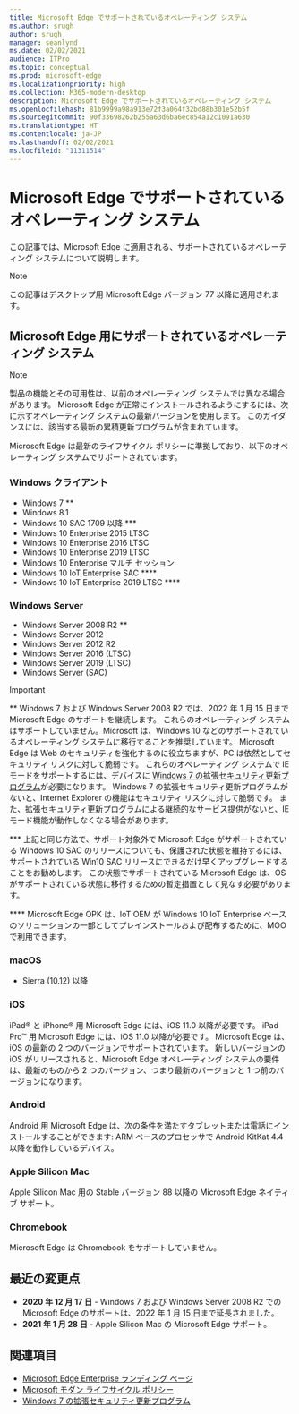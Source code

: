 ```yaml
---
title: Microsoft Edge でサポートされているオペレーティング システム
ms.author: srugh
author: srugh
manager: seanlynd
ms.date: 02/02/2021
audience: ITPro
ms.topic: conceptual
ms.prod: microsoft-edge
ms.localizationpriority: high
ms.collection: M365-modern-desktop
description: Microsoft Edge でサポートされているオペレーティング システム
ms.openlocfilehash: 81b9999a98a913e72f3a064f32bd88b301e52b5f
ms.sourcegitcommit: 90f33698262b255a63d6ba6ec854a12c1091a630
ms.translationtype: HT
ms.contentlocale: ja-JP
ms.lasthandoff: 02/02/2021
ms.locfileid: "11311514"
---
```

# Microsoft Edge でサポートされているオペレーティング システム

この記事では、Microsoft Edge に適用される、サポートされているオペレーティング システムについて説明します。

> [!NOTE]
> この記事はデスクトップ用 Microsoft Edge バージョン 77 以降に適用されます。

## Microsoft Edge 用にサポートされているオペレーティング システム

> [!NOTE]
> 製品の機能とその可用性は、以前のオペレーティング システムでは異なる場合があります。 Microsoft Edge が正常にインストールされるようにするには、次に示すオペレーティング システムの最新バージョンを使用します。 このガイダンスには、該当する最新の累積更新プログラムが含まれています。

Microsoft Edge は最新のライフサイクル ポリシーに準拠しており、以下のオペレーティング システムでサポートされています。

### Windows クライアント

- Windows 7 **
- Windows 8.1
- Windows 10 SAC 1709 以降 ***
- Windows 10 Enterprise 2015 LTSC
- Windows 10 Enterprise 2016 LTSC
- Windows 10 Enterprise 2019 LTSC
- Windows 10 Enterprise マルチ セッション
- Windows 10 IoT Enterprise SAC ****
- Windows 10 IoT Enterprise 2019 LTSC ****

### Windows Server

- Windows Server 2008 R2 **
- Windows Server 2012
- Windows Server 2012 R2
- Windows Server 2016 (LTSC)
- Windows Server 2019 (LTSC)
- Windows Server (SAC)

> [!IMPORTANT]
> ** Windows 7 および Windows Server 2008 R2 では、2022 年 1 月 15 日まで Microsoft Edge のサポートを継続します。 これらのオペレーティング システムはサポートしていません。Microsoft は、Windows 10 などのサポートされているオペレーティング システムに移行することを推奨しています。 Microsoft Edge は Web のセキュリティを強化するのに役立ちますが、PC は依然としてセキュリティ リスクに対して脆弱です。 これらのオペレーティング システムで IE モードをサポートするには、デバイスに [Windows 7 の拡張セキュリティ更新プログラム](https://support.microsoft.com/help/4527878/faq-about-extended-security-updates-for-windows-7)が必要になります。 Windows 7 の拡張セキュリティ更新プログラムがないと、Internet Explorer の機能はセキュリティ リスクに対して脆弱です。 また、拡張セキュリティ更新プログラムによる継続的なサービス提供がないと、IE モード機能が動作しなくなる場合があります。  
>
> *** 上記と同じ方法で、サポート対象外で Microsoft Edge がサポートされている Windows 10 SAC のリリースについても、保護された状態を維持するには、サポートされている Win10 SAC リリースにできるだけ早くアップグレードすることをお勧めします。 この状態でサポートされている Microsoft Edge は、OS がサポートされている状態に移行するための暫定措置として見なす必要があります。
>
> **** Microsoft Edge OPK は、IoT OEM が Windows 10 IoT Enterprise ベースのソリューションの一部としてプレインストールおよび配布するために、MOO で利用できます。

### macOS

- Sierra (10.12) 以降

### iOS

iPad&reg; と iPhone&reg; 用 Microsoft Edge には、iOS 11.0 以降が必要です。 iPad Pro&trade; 用 Microsoft Edge には、iOS 11.0 以降が必要です。 Microsoft Edge は、iOS の最新の 2 つのバージョンでサポートされています。 新しいバージョンの iOS がリリースされると、Microsoft Edge オペレーティング システムの要件は、最新のものから 2 つのバージョン、つまり最新のバージョンと 1 つ前のバージョンになります。

### Android

Android 用 Microsoft Edge は、次の条件を満たすタブレットまたは電話にインストールすることができます: ARM ベースのプロセッサで Android KitKat 4.4 以降を動作しているデバイス。

### Apple Silicon Mac

Apple Silicon Mac 用の Stable バージョン 88 以降の Microsoft Edge ネイティブ サポート。

### Chromebook

Microsoft Edge は Chromebook をサポートしていません。

## 最近の変更点

- **2020 年 12 月 17 日** - Windows 7 および Windows Server 2008 R2 での Microsoft Edge のサポートは、2022 年 1 月 15 日まで延長されました。
- **2021 年 1 月 28 日** - Apple Silicon Mac の Microsoft Edge サポート。

## 関連項目

- [Microsoft Edge Enterprise ランディング ページ](https://aka.ms/EdgeEnterprise)
- [Microsoft モダン ライフサイクル ポリシー](https://support.microsoft.com/help/30881/modern-lifecycle-policy)
- [Windows 7 の拡張セキュリティ更新プログラム](https://support.microsoft.com/help/4527878/faq-about-extended-security-updates-for-windows-7)
